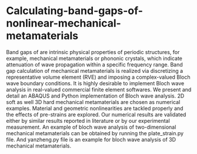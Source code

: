# Calculating-band-gaps-of-nonlinear-mechanical-metamaterials
Band gaps of are intrinsic physical properties of periodic structures, for example, mechanical metamaterials or phononic crystals, which indicate attenuation of wave propagation within a specific frequency range. Band gap calculation of mechanical metamaterials is realized via discretizing a representative volume element (RVE) and imposing a complex-valued Bloch wave boundary conditions. It is highly desirable to implement Bloch wave analysis in real-valued commercial finite element softwares. We present and detail an ABAQUS and Python implementation of Bloch wave analysis. 2D soft as well 3D hard mechanical metamaterials are chosen as numerical examples. Material and geometric nonlinearities are tackled properly and the effects of pre-strains are explored. Our numerical results are validated either by similar results reported in literature or by our experimental measurement.
An example of bloch wave analysis of two-dimensional mechanical metamaterials can be obtained by running the plate_strain.py file. And yanzheng.py file is an example for bloch wave analysis of 3D mechanical metamaterials.
